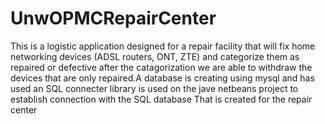 # UnwOPMCRepairCenter
This is a logistic application designed for a repair facility that will fix home networking devices (ADSL routers, ONT, ZTE) and categorize them as repaired or defective after the catagorization we are able to withdraw the devices that are only repaired.A database is creating using mysql and has used an SQL connecter library is used on the jave netbeans project to establish connection with the SQL database That is created for the repair center  
